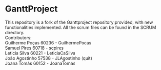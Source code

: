 GanttProject
============
This repository is a fork of the Ganttproject repository provided, with new functionalities implemented. All the scrum files can be found in the SCRUM directory.  
Contributors:  
Guilherme Poças 60236 - GuilhermePocas  
Samuel Pires 60718 - scpires  
Leticia Silva 60221 - LeticiaCaSilva  
João Agostinho 57538 - JLAgostinho (quit)   
Joana Tomás 60152 - JoanaTomas  
